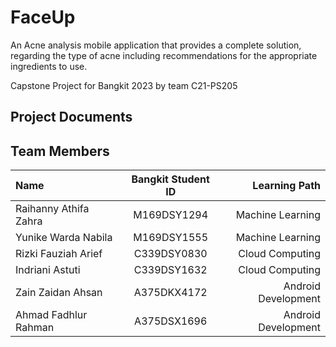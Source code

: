 # FaceUp
An Acne analysis mobile application that provides a complete solution, regarding the type of acne including recommendations for the appropriate ingredients to use.

Capstone Project for Bangkit 2023 by team C21-PS205

## Project Documents


## Team Members
|       Name              | Bangkit Student ID	  | Learning Path        |
|     :------------       |:---------------:      | -----:               |
|  Raihanny Athifa Zahra  | M169DSY1294           |  Machine Learning    |
|  Yunike Warda Nabila    | M169DSY1555           |  Machine Learning    |
|  Rizki Fauziah Arief    | C339DSY0830           |  Cloud Computing     |
|  Indriani Astuti        | C339DSY1632           |  Cloud Computing     |
|  Zain Zaidan Ahsan      | A375DKX4172           |  Android Development |
|  Ahmad Fadhlur Rahman   | A375DSX1696           |  Android Development |

